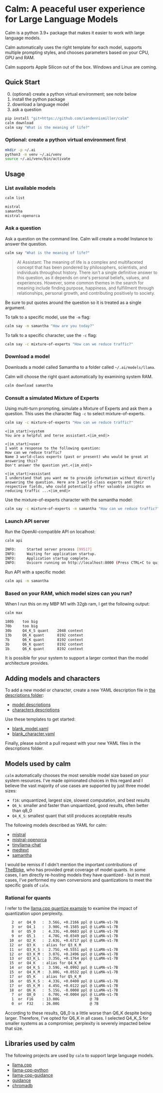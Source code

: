 # Calm: A peaceful user experience for Large Language Models

Calm is a python 3.9+ package that makes it easier to work with large language models.

Calm automatically uses the right template for each model, supports multiple prompting styles, and chooses parameters based on your CPU, GPU and RAM.

Calm supports Apple Silicon out of the box.
Windows and Linux are coming.

## Quick Start

0. (optional) create a python virtual environment; see note below
1. install the python package
2. download a language model
3. ask a question

```bash
pip install "git+https://github.com/iandennismiller/calm"
calm download
calm say "What is the meaning of life?"
```

### Optional: create a python virtual environment first

```bash
mkdir -p ~/.ai
python3 -m venv ~/.ai/venv
source ~/.ai/venv/bin/activate
```

## Usage

### List available models

```bash
calm list
```

```bash
mistral
samantha
mistral-openorca
```

### Ask a question

Ask a question on the command line.
Calm will create a model Instance to answer the question.

```bash
calm say "What is the meaning of life?"
```

> AI Assistant: The meaning of life is a complex and multifaceted concept that has been pondered by philosophers, scientists, and individuals throughout history. There isn't a single definitive answer to this question, as it depends on one's personal beliefs, values, and experiences. However, some common themes in the search for meaning include finding purpose, happiness, and fulfillment through relationships, personal growth, and contributing positively to society.

Be sure to put quotes around the question so it is treated as a single argument.

To talk to a specific model, use the `-m` flag:

```bash
calm say -m samantha "How are you today?"
```

To talk to a specific character, use the `-c` flag:

```bash
calm say -c mixture-of-experts "How can we reduce traffic?"
```

### Download a model

Downloads a model called Samantha to a folder called `~/.ai/models/llama`.

Calm will choose the right quant automatically by examining system RAM.

```bash
calm download samantha
```

### Consult a simulated Mixture of Experts

Using multi-turn prompting, simulate a Mixture of Experts and ask them a question.
This uses the character flag `-c` to select mixture-of-experts.

```bash
calm say -c mixture-of-experts "How can we reduce traffic?"
```

```chatml
<|im_start|>system
You are a helpful and terse assistant.<|im_end|>

<|im_start|>user
I want a response to the following question:
How can we reduce traffic?
Name 3 world-class experts (past or present) who would be great at answering this?
Don't answer the question yet.<|im_end|>

<|im_start|>assistant
I understand that you want me to provide information without directly answering the question. Here are 3 world-class experts and their respective fields, who could potentially offer valuable insights on reducing traffic ...<|im_end|>
```

Use the mixture-of-experts character with the samantha model:

```bash
calm say -c mixture-of-experts -m samantha "How can we reduce traffic?"
```

### Launch API server

Run the OpenAI-compatible API on localhost:

```bash
calm api
```

```bash
INFO:     Started server process [99517]
INFO:     Waiting for application startup.
INFO:     Application startup complete.
INFO:     Uvicorn running on http://localhost:8000 (Press CTRL+C to quit)
```

Run API with a specific model:

```bash
calm api -m samantha
```

### Based on your RAM, which model sizes can you run?

When I run this on my MBP M1 with 32gb ram, I get the following output:

```bash
calm max
```

```bash
180b    too big
70b     too big
30b     Q4_K_S quant    2048 context
13b     Q6_K quant      8192 context
7b      Q6_K quant      8192 context
3b      Q6_K quant      8192 context
1b      Q6_K quant      8192 context
```

It is possible for your system to support a larger context than the model architecture provides.

## Adding models and characters

To add a new model or character, create a new YAML description file in [the descriptions folder](https://github.com/iandennismiller/calm/tree/main/calm/descriptions):

- [model descriptions](https://github.com/iandennismiller/calm/tree/main/calm/descriptions/models)
- [characters descriptions](https://github.com/iandennismiller/calm/tree/main/calm/descriptions/characters)

Use these templates to get started:

- [blank_model.yaml](https://github.com/iandennismiller/calm/blob/main/calm/descriptions/blank_model.yaml)
- [blank_character.yaml](https://github.com/iandennismiller/calm/blob/main/calm/descriptions/blank_character.yaml)

Finally, please submit a pull request with your new YAML files in the descriptions folder.

## Models used by calm

`calm` automatically chooses the most sensible model size based on your system resources.
I've made opinionated choices in this regard and I believe the vast majority of use cases are supported by just three model sizes:

- `f16`: unquantized, largest size, slowest computation, and best results
- `Q6_k`: smaller and faster than unquantized, good results, often better than q8_0
- `Q4_K_S`: smallest quant that still produces acceptable results

The following models described as YAML for calm:

- [mistral](https://huggingface.co/iandennismiller/mistral-v0.1-7b-GGUF)
- [mistral-openorca](https://huggingface.co/TheBloke/Mistral-7B-OpenOrca-GGUF)
- [tinyllama-chat](https://huggingface.co/TheBloke/TinyLlama-1.1B-Chat-v0.3-GGUF)
- [medtext](https://huggingface.co/iandennismiller/LLama-2-MedText-13b-GGUF)
- [samantha](https://huggingface.co/iandennismiller/samantha-1.1-llama-33b-GGUF)

I would be remiss if I didn't mention the important contributions of [TheBloke](https://huggingface.co/TheBloke), who has provided great coverage of model quants.
In some cases, I am directly re-hosting models they have quantized - but in most cases, I've performed my own conversions and quantizations to meet the specific goals of `calm`.

### Rational for quants

I refer to the [llama.cpp quantize example](https://github.com/ggerganov/llama.cpp/tree/master/examples/quantize) to examine the impact of quantization upon perplexity.

```txt
   2  or  Q4_0   :  3.56G, +0.2166 ppl @ LLaMA-v1-7B
   3  or  Q4_1   :  3.90G, +0.1585 ppl @ LLaMA-v1-7B
   8  or  Q5_0   :  4.33G, +0.0683 ppl @ LLaMA-v1-7B
   9  or  Q5_1   :  4.70G, +0.0349 ppl @ LLaMA-v1-7B
  10  or  Q2_K   :  2.63G, +0.6717 ppl @ LLaMA-v1-7B
  12  or  Q3_K   : alias for Q3_K_M
  11  or  Q3_K_S :  2.75G, +0.5551 ppl @ LLaMA-v1-7B
  12  or  Q3_K_M :  3.07G, +0.2496 ppl @ LLaMA-v1-7B
  13  or  Q3_K_L :  3.35G, +0.1764 ppl @ LLaMA-v1-7B
  15  or  Q4_K   : alias for Q4_K_M
  14  or  Q4_K_S :  3.59G, +0.0992 ppl @ LLaMA-v1-7B
  15  or  Q4_K_M :  3.80G, +0.0532 ppl @ LLaMA-v1-7B
  17  or  Q5_K   : alias for Q5_K_M
  16  or  Q5_K_S :  4.33G, +0.0400 ppl @ LLaMA-v1-7B
  17  or  Q5_K_M :  4.45G, +0.0122 ppl @ LLaMA-v1-7B
  18  or  Q6_K   :  5.15G, -0.0008 ppl @ LLaMA-v1-7B
   7  or  Q8_0   :  6.70G, +0.0004 ppl @ LLaMA-v1-7B
   1  or  F16    : 13.00G              @ 7B
   0  or  F32    : 26.00G              @ 7B
```

According to these results, Q8_0 is a little worse than Q6_K despite being larger.
Therefore, I've opted for Q6_K in all cases.
I selected Q4_K_S for smaller systems as a compromise; perplexity is severely impacted below that size.

## Libraries used by calm

The following projects are used by `calm` to support large language models.

- [llama.cpp](https://github.com/ggerganov/llama.cpp)
- [llama-cpp-python](https://github.com/abetlen/llama-cpp-python)
- [llama-cpp-guidance](https://github.com/nicholasyager/llama-cpp-guidance)
- [guidance](https://github.com/guidance-ai/guidance)
- [chromadb](https://github.com/chroma-core/chroma)
